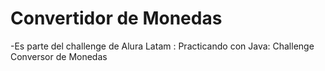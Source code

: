 <h1> Convertidor de Monedas</h1>
-Es parte del challenge de Alura Latam : Practicando con Java: Challenge Conversor de Monedas
